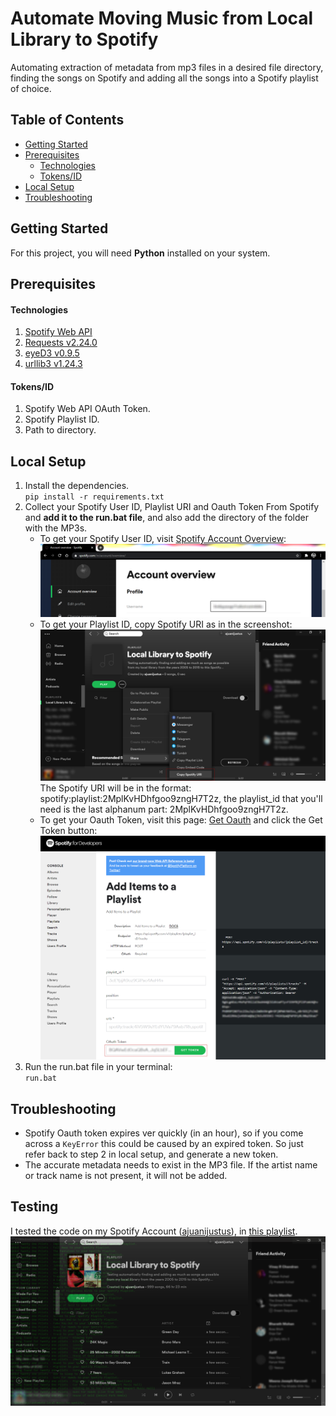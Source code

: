 # Automate Moving Music from Local Library to Spotify
Automating extraction of metadata from mp3 files in a desired file directory, finding the songs on Spotify and adding all the songs into a Spotify playlist of choice.

## Table of Contents
* [Getting Started](#getting-started)
* [Prerequisites](#prerequisites)
    - [Technologies](#technologies)
    - [Tokens/ID](#tokens-id)
* [Local Setup](#local-setup)
* [Troubleshooting](#troubleshooting)

## Getting Started
For this project, you will need __Python__ installed on your system.

## Prerequisites
#### Technologies
1. [Spotify Web API](https://developer.spotify.com/documentation/web-api/)
2. [Requests v2.24.0](https://requests.readthedocs.io/en/master/)
3. [eyeD3 v0.9.5](https://eyed3.readthedocs.io/en/latest/)
4. [urllib3 v1.24.3](https://urllib3.readthedocs.io/en/latest/)
#### Tokens/ID
1. Spotify Web API OAuth Token.
2. Spotify Playlist ID.
3. Path to directory.
  
## Local Setup
1. Install the dependencies.  
    `pip install -r requirements.txt`
2. Collect your Spotify User ID, Playlist URI and Oauth Token From Spotify and __add it to the run.bat file__, and also add the directory of the folder with the MP3s.
    - To get your Spotify User ID, visit [Spotify Account Overview](https://www.spotify.com/in/account/overview/):
    ![user_id](readme-images/user_id.png)
    - To get your Playlist ID, copy Spotify URI as in the screenshot:
    ![playlist_uri](readme-images/playlist_uri.png)
    The Spotify URI will be in the format: spotify:playlist:2MplKvHDhfgoo9zngH7T2z, the playlist_id that you'll need is the last alphanum part: 2MplKvHDhfgoo9zngH7T2z.
    - To get your Oauth Token, visit this page: [Get Oauth](https://developer.spotify.com/console/post-playlist-tracks/) and click the Get Token button:
    ![oauth](readme-images/oauth.png)
3. Run the run.bat file in your terminal:  
    `run.bat`
    
## Troubleshooting
- Spotify Oauth token expires ver quickly (in an hour), so if you come across a `KeyError` this could be caused by an expired token. So just refer back to step 2 in local setup, and generate a new token.
- The accurate metadata needs to exist in the MP3 file. If the artist name or track name is not present, it will not be added.

## Testing
I tested the code on my Spotify Account ([ajuanijustus](https://open.spotify.com/user/5m6qysxxgn7vz6uhrzolm6dto?si=C7f83x0sR5CzsqwyCWFSLA)), in [this playlist](https://open.spotify.com/playlist/2MplKvHDrLfoo9zngH7T2z?si=XHJTYDyMQwyOFxSqiJZjBw). 
![test_success](readme-images/success.png)
